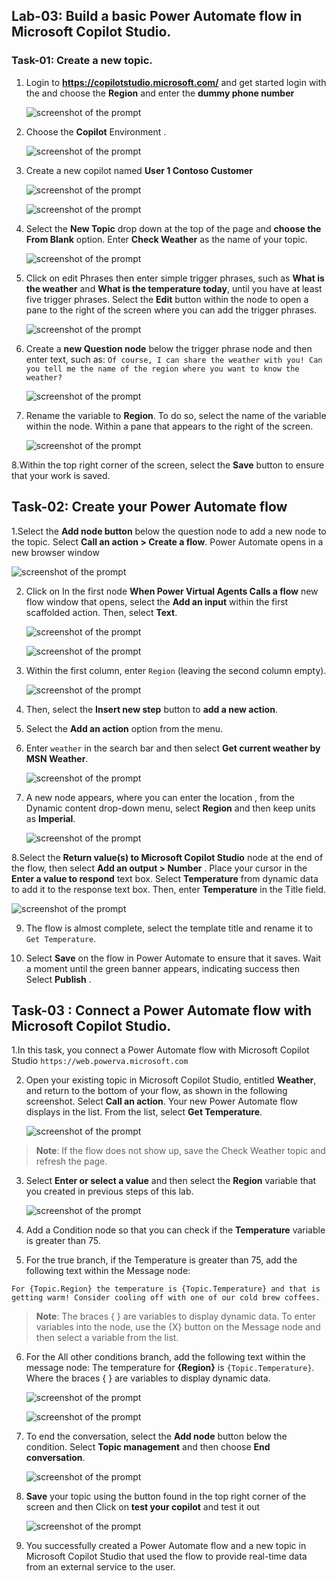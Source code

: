 ## Lab-03: Build a basic Power Automate flow in Microsoft Copilot Studio.

### Task-01: Create a new topic.

1. Login to **https://copilotstudio.microsoft.com/** and get started login with the **<inject key="AzureAdUserEmail"></inject>** and choose the **Region** and enter the **dummy phone number**

   ![screenshot of the prompt ](../Media/getstarted.png)

2. Choose the **Copilot** Environment .

   ![screenshot of the prompt ](../Media/copilot-env.png)

   
3. Create a new copilot named **User 1 Contoso Customer** 

   ![screenshot of the prompt ](../Media/newcopilot.png)

   ![screenshot of the prompt ](../Media/03/login-2.png)
	
3. Select the **New Topic** drop down at the top of the page and **choose the From Blank** 
  option. Enter **Check Weather** as the name of your topic.

   ![screenshot of the prompt ](../Media/fromblk.png)

5. Click on edit Phrases then enter simple trigger phrases, such as **What is the weather** and **What is the temperature today**, until you have at least five trigger phrases. Select the **Edit** button within the node to open a pane to the right of the screen where you can add the trigger phrases.

   ![screenshot of the prompt ](../Media/03/phrases.png)

6. Create a **new Question node** below the trigger phrase node and then enter text, such as: `Of course, I can share the weather with you! Can you tell me the name of the region where you want to know the weather?`

   ![screenshot of the prompt ](../Media/3.1/question.png)

7. Rename the variable to **Region**. To do so, select the name of the variable within the node. Within a pane that appears to the right of the screen.

   ![screenshot of the prompt ](../Media/3.1/phraese1.png)

8.Within the top right corner of the screen, select the **Save** button to ensure that your work is saved.

  ## Task-02: Create your Power Automate flow

1.Select the **Add node button** below the question node to add a new node to the topic. Select **Call an action > Create a flow**. Power Automate opens in a new browser window 

   ![screenshot of the prompt ](../Media/get-flow.png)

2. Click on In the first node **When Power Virtual Agents Calls a flow** new flow window that opens, select the **Add an input** within the first scaffolded action. Then, select **Text**.

   ![screenshot of the prompt ](../Media/main.png)
       
   ![screenshot of the prompt ](../Media/plus-plus.png)

3. Within the first column, enter `Region` (leaving the second column empty).

   ![screenshot of the prompt ](../Media/plus.png)

4. Then, select the **Insert new step** button to **add a new action**.

5. Select the **Add an action** option from the menu.

6. Enter `weather` in the search bar and then select **Get current weather by MSN Weather**.
    
   ![screenshot of the prompt ](../Media/3.1/weather.png)

7. A new node appears, where you can enter the location , from the Dynamic content drop-down menu, select **Region** and then keep units as **Imperial**.

   ![screenshot of the prompt ](../Media/3.1/getcurrent.png)

8.Select the **Return value(s) to Microsoft Copilot Studio** node at the end of the flow, then select **Add an output > Number** . Place your cursor in the **Enter a value to respond** text box. Select **Temperature** from dynamic data to add it to the response text box. Then, enter **Temperature** in the Title field.

   ![screenshot of the prompt ](../Media/03/temperature.png)

9. The flow is almost complete, select the template title and rename it to `Get Temperature`.

10. Select **Save** on the flow in Power Automate to ensure that it saves. Wait a moment until the green banner appears, indicating success then Select **Publish** .

## Task-03 : Connect a Power Automate flow with Microsoft Copilot Studio.

1.In this task, you connect a Power Automate flow with Microsoft Copilot Studio `https://web.powerva.microsoft.com`

2. Open your existing topic in Microsoft Copilot Studio, entitled **Weather**, and return to the bottom of your flow, as shown in the following screenshot. Select **Call an action**. Your new Power Automate flow displays in the list. From the list, select **Get Temperature**.

   ![screenshot of the prompt ](../Media/get-tem-last.png)

>**Note**: If the flow does not show up, save the Check Weather topic and refresh the page.

3. Select **Enter or select a value** and then select the **Region** variable that you created in previous steps of this lab. 

   ![screenshot of the prompt ](../Media/last-3s.png)

4. Add a Condition node so that you can check if the **Temperature** variable is greater than 75.

5. For the true branch, if the Temperature is greater than 75, add the following text within the 
  Message node:

`For {Topic.Region} the temperature is {Topic.Temperature} and that is getting warm! Consider cooling off with one of our cold brew coffees.`

>**Note**: The braces { } are variables to display dynamic data. To enter variables into the node, use the {X} button on the Message node and then select a variable from the list.

6. For the All other conditions branch, add the following text within the message node: The temperature for **{Region}** is `{Topic.Temperature}`. Where the braces { } are variables to display dynamic data.
   
   ![screenshot of the prompt ](../Media/last-ss.png)

   ![screenshot of the prompt ](../Media/last.png)

7. To end the conversation, select the **Add node** button below the condition. Select **Topic management** and then choose **End conversation**.


   ![screenshot of the prompt ](../Media/3.1/endcon.png)

8. **Save** your topic using the button found in the top right corner of the screen and then Click on **test your copilot** and test it out 

   ![screenshot of the prompt ](../Media/3.1/endotput.png)
	
9. You successfully created a Power Automate flow and a new topic in Microsoft Copilot Studio that used the flow to provide real-time data from an external service to the user.

